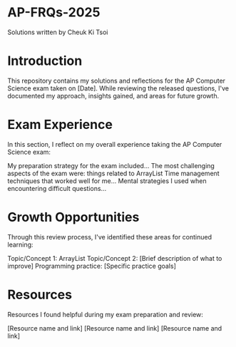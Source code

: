# AP-FRQs-2025
Solutions written by Cheuk Ki Tsoi

# Introduction
This repository contains my solutions and reflections for the AP Computer Science exam taken on [Date]. While reviewing the released questions, I've documented my approach, insights gained, and areas for future growth.

# Exam Experience
In this section, I reflect on my overall experience taking the AP Computer Science exam:

My preparation strategy for the exam included...
The most challenging aspects of the exam were: things related to ArrayList
Time management techniques that worked well for me...
Mental strategies I used when encountering difficult questions...
# Growth Opportunities
Through this review process, I've identified these areas for continued learning:

Topic/Concept 1: ArrayList
Topic/Concept 2: [Brief description of what to improve]
Programming practice: [Specific practice goals]
# Resources
Resources I found helpful during my exam preparation and review:

[Resource name and link]
[Resource name and link]
[Resource name and link]

